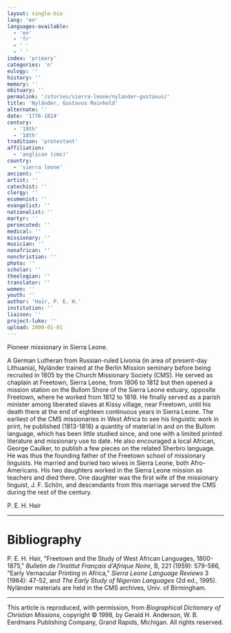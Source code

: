 ```yaml
---
layout: single-bio
lang: 'en'
languages-available:
  - 'en'
  - 'fr'
  - ' '
  - ' '
index: 'primary'
categories: 'n'
eulogy: ''
history: ''
memory: ''
obituary: ''
permalink: '/stories/sierra-leone/nylander-gustavus/'
title: 'Nyländer, Gustavus Reinhold'
alternate: ''
date: '1776-1824'
century:
  - '19th'
  - '18th'
tradition: 'protestant'
affiliation:
  - 'anglican (cms)'
country:
  - 'sierra leone'
ancient: ''
artist: ''
catechist: ''
clergy: ''
ecumenist: ''
evangelist: ''
nationalist: ''
martyr: ''
persecuted: ''
medical: ''
missionary: ''
musician: ''
nonafrican: ''
nonchristian: ''
photo: ''
scholar: ''
theologian: ''
translator: ''
women: ''
youth: ''
author: 'Hair, P. E. H.'
institution: ''
liaison: ''
project-luke: ''
upload: 2000-01-01
---
```



Pioneer missionary in Sierra Leone.

A German Lutheran from Russian-ruled Livonia (in area of present-day Lithuania), Nyl&auml;nder trained at the Berlin Mission seminary before being recruited in 1805 by the Church Missionary Society (CMS).  He served as chaplain at Freetown, Sierra Leone, from 1806 to 1812 but then opened a mission station on the Bullom Shore of the Sierra Leone estuary, opposite Freetown, where he worked from 1812 to 1818.  He finally served as a parish minister among liberated slaves at Kissy village, near Freetown, until his death there at the end of eighteen continuous years in Sierra Leone.  The earliest of the CMS missionaries in West Africa to see his linguistic work in print, he published (1813-1816) a quantity of material in and on the Bullom language, which has been little studied since, and one with a limited printed literature and missionary use to date.  He also encouraged a local African, George Caulker, to publish a few pieces on the related Sherbro language.  He was thus the founding father of the Freetown school of missionary linguists.  He married and buried two wives in Sierra Leone, both Afro-Americans.  His two daughters worked in the Sierra Leone mission as teachers and died there.  One daughter was the first wife of the missionary linguist, J. F. Sch&ouml;n, and descendants from this marriage served the CMS during the rest of the century.

P. E. H. Hair

---

# Bibliography

P. E. H. Hair, "Freetown and the Study of West African Languages, 1800-1875," *Bulletin de l'Institut Fran&ccedil;ais d'Afrique Noire*, B, 221 (1959): 579-586, "Early Vernacular Printing in Africa," *Sierra Leone Language Reviews* 3 (1964): 47-52, and *The Early Study of Nigerian Languages* (2d ed., 1995).  Nyl&auml;nder materials are held in the CMS archives, Univ. of Birmingham.

---

This article is reproduced, with permission, from *Biographical Dictionary of Christian Missions*,   copyright &copy; 1998, by Gerald H. Anderson, W. B. Eerdmans Publishing Company, Grand Rapids, Michigan.  All rights reserved.